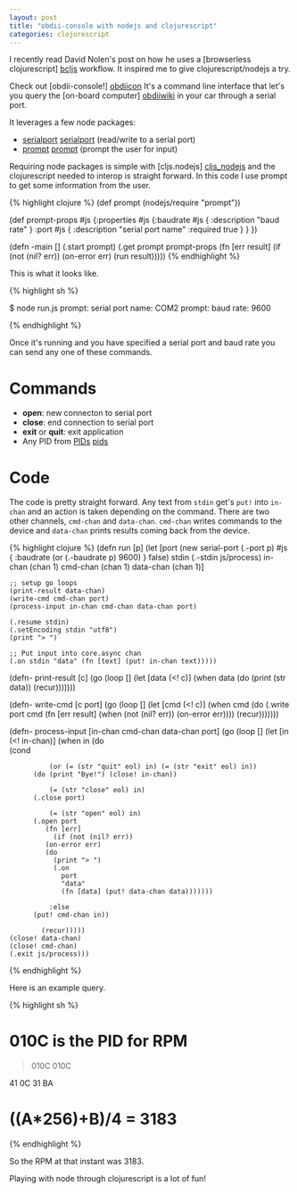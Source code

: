 ```yaml
---
layout: post
title: "obdii-console with nodejs and clojurescript"
categories: clojurescript
---
```


I recently read David Nolen's post on how he uses a [browserless clojurescript] [bcljs]
workflow.  It inspired me to give clojurescript/nodejs a try.

Check out [obdii-console!] [obdiicon]  It's a command line interface that let's you
query the [on-board computer] [obdiiwiki] in your car through a serial port.

It leverages a few node packages:

* [serialport] [serialport] (read/write to a serial port)
* [prompt] [prompt] (prompt the user for input)

Requiring node packages is simple with [cljs.nodejs] [cljs_nodejs] and the clojurescript needed to interop is straight forward.  In this code I use prompt to get some information from the user.

{% highlight clojure %}
(def prompt (nodejs/require "prompt"))

(def prompt-props
  #js {:properties 
    #js {:baudrate #js { :description "baud rate" }
         :port #js { :description "serial port name" :required true } } })

(defn -main []
  (.start prompt)
  (.get prompt prompt-props (fn [err result]
                              (if (not (nil? err))
                                (on-error err)
                                (run result)))))
{% endhighlight %}

This is what it looks like.

{% highlight sh %}

$ node run.js
prompt: serial port name:   COM2
prompt: baud rate:    9600
> 

{% endhighlight %}

Once it's running and you have specified a serial port and baud rate you can send any one of these commands.

Commands
=================

* __open__: new connecton to serial port
* __close__: end connection to serial port
* __exit__ or __quit__:  exit application
* Any PID from [PIDs] [pids]

Code
=================

The code is pretty straight forward.
Any text from `stdin` get's `put!` into `in-chan` and an action is taken depending on the command.
There are two other channels, `cmd-chan` and `data-chan`.  `cmd-chan` writes commands to the device and `data-chan` prints results coming back from the device.

{% highlight clojure %}
(defn run [p]
  (let [port (new serial-port (.-port p) #js { :baudrate (or (.-baudrate p) 9600) } false)
        stdin (.-stdin js/process)
        in-chan (chan 1)
        cmd-chan (chan 1)
        data-chan (chan 1)]
 
    ;; setup go loops 
    (print-result data-chan)
    (write-cmd cmd-chan port)
    (process-input in-chan cmd-chan data-chan port)

    (.resume stdin)
    (.setEncoding stdin "utf8")
    (print "> ")
  
    ;; Put input into core.async chan
    (.on stdin "data" (fn [text] (put! in-chan text)))))

(defn- print-result 
  [c]
  (go 
    (loop []
      (let [data (<! c)]
        (when data
          (do
            (print (str data))
            (recur)))))))

(defn- write-cmd 
  [c port]
  (go 
    (loop []
      (let [cmd (<! c)]
        (when cmd
        (do 
          (.write 
            port 
            cmd 
            (fn [err result] 
              (when (not (nil? err)) (on-error err))))
          (recur)))))))

(defn- process-input 
  [in-chan cmd-chan data-chan port]
  (go 
    (loop []
      (let [in (<! in-chan)]
        (when in
          (do  
            (cond

              (or (= (str "quit" eol) in) (= (str "exit" eol) in))
	      (do (print "Bye!") (close! in-chan))

              (= (str "close" eol) in) 
	      (.close port)

              (= (str "open" eol) in) 
	      (.open port 
		     (fn [err] 
		       (if (not (nil? err)) 
			 (on-error err)
			 (do 
			   (print "> ") 
			   (.on 
			     port 
			     "data" 
			     (fn [data] (put! data-chan data)))))))

              :else 
	      (put! cmd-chan in))

            (recur)))))
    (close! data-chan)
    (close! cmd-chan)
    (.exit js/process)))

{% endhighlight %}

Here is an example query.

{% highlight sh %}

# 010C is the PID for RPM
> 010C
010C

41 0C 31 BA

# ((A*256)+B)/4 = 3183

{% endhighlight %}

So the RPM at that instant was 3183.

Playing with node through clojurescript is a lot of fun!


   [bcljs]: http://swannodette.github.io/2014/12/21/browserless-clojurescript/   
   [obdiicon]: https://github.com/JMRodriguez24/obdii-console
   [obdiiwiki]: http://en.wikipedia.org/wiki/On-board_diagnostics
   [serialport]: https://www.npmjs.com/package/serialport
   [prompt]: https://www.npmjs.com/package/prompt
   [cljs_nodejs]: https://github.com/clojure/clojurescript/blob/master/src/cljs/cljs/nodejs.cljs
   [pids]: [http://en.wikipedia.org/wiki/OBD-II_PIDs]
